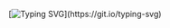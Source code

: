 [![Typing SVG](https://readme-typing-svg.demolab.com?font=Fira+Code&weight=800&size=40&pause=1000&color=10C0F7&center=true&vCenter=true&multiline=true&width=450&height=60&lines=Tech+Enthusiast;Embrace+the+Tech+Horizon!)](https://git.io/typing-svg)
